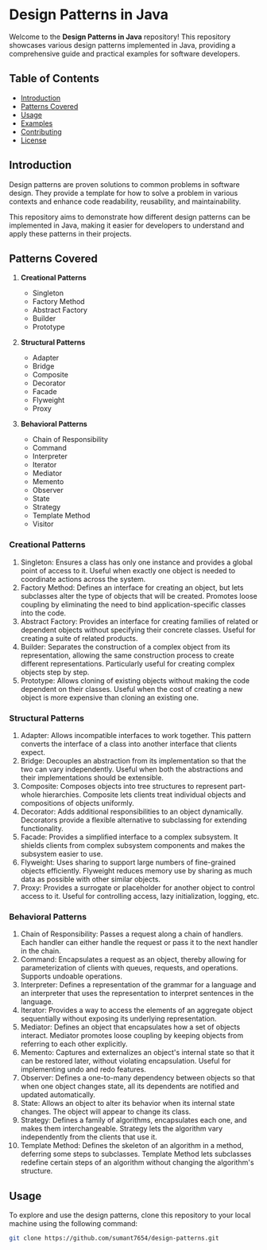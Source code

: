 # Design Patterns in Java

Welcome to the **Design Patterns in Java** repository! This repository showcases various design patterns implemented in Java, providing a comprehensive guide and practical examples for software developers.

## Table of Contents
- [Introduction](#introduction)
- [Patterns Covered](#patterns-covered)
- [Usage](#usage)
- [Examples](#examples)
- [Contributing](#contributing)
- [License](#license)

## Introduction
Design patterns are proven solutions to common problems in software design. They provide a template for how to solve a problem in various contexts and enhance code readability, reusability, and maintainability.

This repository aims to demonstrate how different design patterns can be implemented in Java, making it easier for developers to understand and apply these patterns in their projects.

## Patterns Covered
1. **Creational Patterns**
   - Singleton
   - Factory Method
   - Abstract Factory
   - Builder
   - Prototype

2. **Structural Patterns**
   - Adapter
   - Bridge
   - Composite
   - Decorator
   - Facade
   - Flyweight
   - Proxy

3. **Behavioral Patterns**
   - Chain of Responsibility
   - Command
   - Interpreter
   - Iterator
   - Mediator
   - Memento
   - Observer
   - State
   - Strategy
   - Template Method
   - Visitor


### Creational Patterns
1. Singleton: Ensures a class has only one instance and provides a global point of access to it. Useful when exactly one object is needed to coordinate actions across the system.
2. Factory Method: Defines an interface for creating an object, but lets subclasses alter the type of objects that will be created. Promotes loose coupling by eliminating the need to bind application-specific classes into the code.
3. Abstract Factory: Provides an interface for creating families of related or dependent objects without specifying their concrete classes. Useful for creating a suite of related products.
4. Builder: Separates the construction of a complex object from its representation, allowing the same construction process to create different representations. Particularly useful for creating complex objects step by step.
5. Prototype: Allows cloning of existing objects without making the code dependent on their classes. Useful when the cost of creating a new object is more expensive than cloning an existing one.

### Structural Patterns
1. Adapter: Allows incompatible interfaces to work together. This pattern converts the interface of a class into another interface that clients expect.
2. Bridge: Decouples an abstraction from its implementation so that the two can vary independently. Useful when both the abstractions and their implementations should be extensible.
3. Composite: Composes objects into tree structures to represent part-whole hierarchies. Composite lets clients treat individual objects and compositions of objects uniformly.
4. Decorator: Adds additional responsibilities to an object dynamically. Decorators provide a flexible alternative to subclassing for extending functionality.
5. Facade: Provides a simplified interface to a complex subsystem. It shields clients from complex subsystem components and makes the subsystem easier to use.
6. Flyweight: Uses sharing to support large numbers of fine-grained objects efficiently. Flyweight reduces memory use by sharing as much data as possible with other similar objects.
7. Proxy: Provides a surrogate or placeholder for another object to control access to it. Useful for controlling access, lazy initialization, logging, etc.

### Behavioral Patterns
1. Chain of Responsibility: Passes a request along a chain of handlers. Each handler can either handle the request or pass it to the next handler in the chain.
2. Command: Encapsulates a request as an object, thereby allowing for parameterization of clients with queues, requests, and operations. Supports undoable operations.
3. Interpreter: Defines a representation of the grammar for a language and an interpreter that uses the representation to interpret sentences in the language.
4. Iterator: Provides a way to access the elements of an aggregate object sequentially without exposing its underlying representation.
5. Mediator: Defines an object that encapsulates how a set of objects interact. Mediator promotes loose coupling by keeping objects from referring to each other explicitly.
6. Memento: Captures and externalizes an object's internal state so that it can be restored later, without violating encapsulation. Useful for implementing undo and redo features.
7. Observer: Defines a one-to-many dependency between objects so that when one object changes state, all its dependents are notified and updated automatically.
8. State: Allows an object to alter its behavior when its internal state changes. The object will appear to change its class.
9. Strategy: Defines a family of algorithms, encapsulates each one, and makes them interchangeable. Strategy lets the algorithm vary independently from the clients that use it.
10. Template Method: Defines the skeleton of an algorithm in a method, deferring some steps to subclasses. Template Method lets subclasses redefine certain steps of an algorithm without changing the algorithm's structure.
<!--11. Visitor: Represents an operation to be performed on the elements of an object structure. Visitor lets you define a new operation without changing the classes of the elements on which it operates.
-->


## Usage
To explore and use the design patterns, clone this repository to your local machine using the following command:

```sh
git clone https://github.com/sumant7654/design-patterns.git


